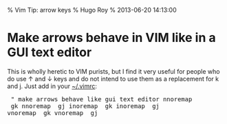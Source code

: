 % Vim Tip: arrow keys
% Hugo Roy
% 2013-06-20 14:13:00

# Make arrows behave in VIM like in a GUI text editor

This is wholly heretic to VIM purists, but I find it very useful
for people who do use ↑ and ↓ keys and do not intend to use them
as a replacement for k and j. Just add in your <a
href="https://github.com/hugoroy/.vim/blob/master/vimrc">~/.vimrc</a>:

<script src="https://gist.github.com/hugoroy/5822226.js"></script>
<noscript><pre>
" make arrows behave like gui text editor
nnoremap <up> gk
nnoremap <down> gj
inoremap <up> <C-O>gk
inoremap <down> <C-O>gj
vnoremap <up> gk
vnoremap <down> gj
</pre></noscript>
